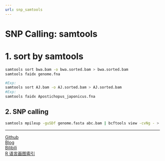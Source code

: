 ```yaml
---
url: snp_samtools
---
```


# SNP Calling: samtools


# 1. sort by samtools
```bash
samtools sort bwa.bam -o bwa.sorted.bam > bwa.sorted.bam
samtools faidx genome.fna

#Exp:
samtools sort AJ.bam -o AJ.sorted.bam > AJ.sorted.bam
#Exp:
samtools faidx Apostichopus_japonicus.fna
```

## 2. SNP calling
```bash
samtools mpileup -guSDf genome.fasta abc.bam | bcftools view -cvNg - > abc.vcf
```

---  
[Github](https://github.com/Karobben)  
[Blog](http://Karobben.github.io)  
[Bilibili](https://space.bilibili.com/393056819)  
[R 语言画图索引](https://karobben.github.io/R/R-index.html)
